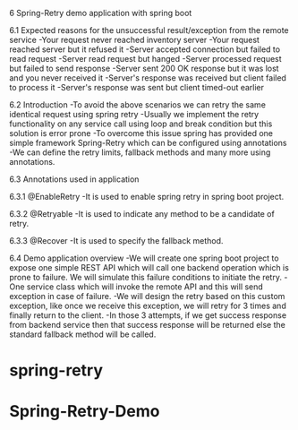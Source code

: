6	Spring-Retry demo application with spring boot

6.1	Expected reasons for the unsuccessful result/exception from the remote service
-Your request never reached inventory server
-Your request reached server but it refused it
-Server accepted connection but failed to read request
-Server read request but hanged
-Server processed request but failed to send response
-Server sent 200 OK response but it was lost and you never received it
-Server's response was received but client failed to process it
-Server's response was sent but client timed-out earlier

6.2	Introduction
-To avoid the above scenarios we can retry the same identical request using spring retry
-Usually we implement the retry functionality on any service call using loop and break condition but this solution is error prone
-To overcome this issue spring has provided one simple framework Spring-Retry which can be configured using annotations
-We can define the retry limits, fallback methods and many more using annotations.


6.3	Annotations used in application

6.3.1	@EnableRetry
-It is used to enable spring retry in spring boot project.

6.3.2	@Retryable
-It is used to indicate any method to be a candidate of retry.

6.3.3	@Recover
-It is used to specify the fallback method.

6.4	Demo application overview
-We will create one spring boot project to expose one simple REST API which will call one backend operation which is prone to failure. We will simulate this failure conditions to initiate the retry.
-One service class which will invoke the remote API and this will send exception in case of failure.
-We will design the retry based on this custom exception, like once we receive this exception, we will retry for 3 times and finally return to the client.
-In those 3 attempts, if we get success response from backend service then that success response will be returned else the standard fallback method will be called.
# spring-retry
# Spring-Retry-Demo
